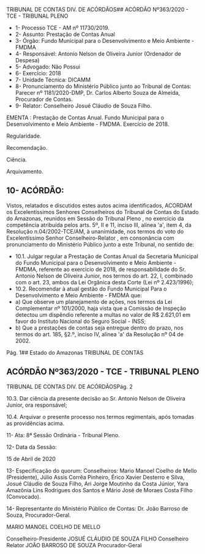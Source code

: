 TRIBUNAL DE CONTAS DIV. DE ACÓRDÃOS## ACÓRDÃO Nº363/2020 - TCE - TRIBUNAL PLENO

- 1- Processo TCE - AM nº 11730/2019.
- 2- Assunto: Prestação de Contas Anual
- 3- Órgão: Fundo Municipal para o Desenvolvimento e Meio Ambiente - FMDMA
- 4- Responsável: Antonio Nelson de Oliveira Junior (Ordenador de Despesa)
- 5- Advogado: Não Possui
- 6- Exercício: 2018
- 7- Unidade Técnica: DICAMM
- 8- Pronunciamento  do  Ministério  Público  junto  ao  Tribunal  de  Contas: Parecer  nº 1181/2020-DMP, Dr. Carlos Alberto Souza de Almeida, Procurador de Contas.
- 9- Relator: Conselheiro Josué Cláudio de Souza Filho.

EMENTA : Prestação de Contas Anual. Fundo Municipal para o Desenvolvimento e Meio Ambiente - FMDMA. Exercício de 2018.

Regularidade.

Recomendação.

Ciência.

Arquivamento.

## 10-  ACÓRDÃO:

Vistos, relatados e discutidos estes autos acima identificados, ACORDAM os Excelentíssimos Senhores Conselheiros do Tribunal de Contas do Estado do Amazonas, reunidos em Sessão do Tribunal Pleno , no exercício da competência atribuída pelos arts. 5º, II e 11, inciso III, alínea 'a', item 4, da Resolução n.04/2002-TCE/AM, à unanimidade, nos termos do voto do Excelentíssimo Senhor Conselheiro-Relator , em consonância com pronunciamento do Ministério Público junto a este Tribunal, no sentido de:

- 10.1. Julgar regular a Prestação de Contas Anual da Secretaria Municipal do Fundo Municipal para o Desenvolvimento e Meio Ambiente - FMDMA, referente  ao  exercício  de  2018,  de  responsabilidade  do  Sr.  Antonio Nelson de Oliveira Junior, nos termos do art. 22, I, combinado com o art. 23, ambos da Lei Orgânica desta Corte (Lei nº 2.423/1996);
- 10.2. Recomendar à atual gestão do Fundo Municipal Para o Desenvolvimento e Meio Ambiente - FMDMA que:
- a) Que  observe  um  planejamento  de ações, nos termos da Lei Complementar  nº  101/2000,  haja  vista  que  a  Comissão  de  Inspeção detectou um dispêndio referente a multas no valor de R$ 2.621,01 em favor do Instituto Nacional do Seguro Social - INSS;
- b) Que a prestações de contas seja entregue dentro do prazo, nos termos do art. 185, §2.º, inciso IV, alínea 'a' da Resolução nº 04 de 2002.

Pág. 1## Estado do Amazonas TRIBUNAL DE CONTAS

## ACÓRDÃO Nº363/2020 - TCE - TRIBUNAL PLENO

TRIBUNAL DE CONTAS DIV. DE ACÓRDÃOSPág. 2

10.3. Dar  ciência da  presente  decisão  ao  Sr.  Antonio  Nelson  de  Oliveira Junior, ora responsável;

10.4. Arquivar o presente processo nos termos regimentais, após tomadas as providências acima.

11-  Ata: 8ª Sessão Ordinária - Tribunal Pleno.

12-  Data da Sessão:

15 de Abril de 2020

13-  Especificação do quorum: Conselheiros: Mario Manoel Coelho de Mello (Presidente), Júlio Assis Corrêa Pinheiro, Érico Xavier Desterro e Silva, Josué Cláudio de Souza Filho, Ari Jorge Moutinho da Costa Júnior, Yara Amazônia Lins Rodrigues dos Santos e Mário José de Moraes Costa Filho (Convocado).

14-  Representante  do  Ministério  Público  de  Contas: Dr. João  Barroso  de  Souza, Procurador-Geral.

MARIO MANOEL COELHO DE MELLO

Conselheiro-Presidente JOSUÉ CLÁUDIO DE SOUZA FILHO Conselheiro Relator JOÃO BARROSO DE SOUZA Procurador-Geral